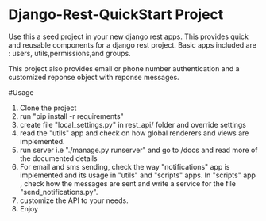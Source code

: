 # Django-Rest-QuickStart Project

Use this a seed project in your new django rest apps. This provides quick and reusable components for a django rest project.
Basic apps included are : users, utils,permissions,and groups.

This project also provides email or phone number authentication and a customized reponse object with reponse messages.

#Usage

  1. Clone the project
  2. run "pip install -r requirements"
  3. create file "local_settings.py" in rest_api/ folder and override settings
  4. read the "utils" app and check on how global renderers and views are implemented.
  5. run server i.e "./manage.py runserver" and go to /docs and read more of the documented details
  6. For email and sms sending, check the way "notifications" app is implemented and its usage in "utils" and "scripts" apps.        In "scripts" app , check how the messages are sent and write a service for the file "send_notifications.py".
  7. customize the API to your needs.
  8. Enjoy
 
 
